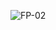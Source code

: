 ![FP-02](https://user-images.githubusercontent.com/99115563/152673462-6119e233-caab-4f6f-817d-44595c075a08.png)
